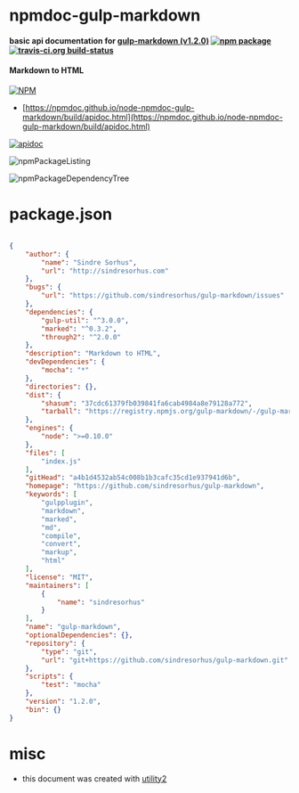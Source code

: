 # npmdoc-gulp-markdown

#### basic api documentation for  [gulp-markdown (v1.2.0)](https://github.com/sindresorhus/gulp-markdown)  [![npm package](https://img.shields.io/npm/v/npmdoc-gulp-markdown.svg?style=flat-square)](https://www.npmjs.org/package/npmdoc-gulp-markdown) [![travis-ci.org build-status](https://api.travis-ci.org/npmdoc/node-npmdoc-gulp-markdown.svg)](https://travis-ci.org/npmdoc/node-npmdoc-gulp-markdown)

#### Markdown to HTML

[![NPM](https://nodei.co/npm/gulp-markdown.png?downloads=true&downloadRank=true&stars=true)](https://www.npmjs.com/package/gulp-markdown)

- [https://npmdoc.github.io/node-npmdoc-gulp-markdown/build/apidoc.html](https://npmdoc.github.io/node-npmdoc-gulp-markdown/build/apidoc.html)

[![apidoc](https://npmdoc.github.io/node-npmdoc-gulp-markdown/build/screenCapture.buildCi.browser.%252Ftmp%252Fbuild%252Fapidoc.html.png)](https://npmdoc.github.io/node-npmdoc-gulp-markdown/build/apidoc.html)

![npmPackageListing](https://npmdoc.github.io/node-npmdoc-gulp-markdown/build/screenCapture.npmPackageListing.svg)

![npmPackageDependencyTree](https://npmdoc.github.io/node-npmdoc-gulp-markdown/build/screenCapture.npmPackageDependencyTree.svg)



# package.json

```json

{
    "author": {
        "name": "Sindre Sorhus",
        "url": "http://sindresorhus.com"
    },
    "bugs": {
        "url": "https://github.com/sindresorhus/gulp-markdown/issues"
    },
    "dependencies": {
        "gulp-util": "^3.0.0",
        "marked": "^0.3.2",
        "through2": "^2.0.0"
    },
    "description": "Markdown to HTML",
    "devDependencies": {
        "mocha": "*"
    },
    "directories": {},
    "dist": {
        "shasum": "37cdc61379fb039841fa6cab4984a8e79128a772",
        "tarball": "https://registry.npmjs.org/gulp-markdown/-/gulp-markdown-1.2.0.tgz"
    },
    "engines": {
        "node": ">=0.10.0"
    },
    "files": [
        "index.js"
    ],
    "gitHead": "a4b1d4532ab54c008b1b3cafc35cd1e937941d6b",
    "homepage": "https://github.com/sindresorhus/gulp-markdown",
    "keywords": [
        "gulpplugin",
        "markdown",
        "marked",
        "md",
        "compile",
        "convert",
        "markup",
        "html"
    ],
    "license": "MIT",
    "maintainers": [
        {
            "name": "sindresorhus"
        }
    ],
    "name": "gulp-markdown",
    "optionalDependencies": {},
    "repository": {
        "type": "git",
        "url": "git+https://github.com/sindresorhus/gulp-markdown.git"
    },
    "scripts": {
        "test": "mocha"
    },
    "version": "1.2.0",
    "bin": {}
}
```



# misc
- this document was created with [utility2](https://github.com/kaizhu256/node-utility2)
